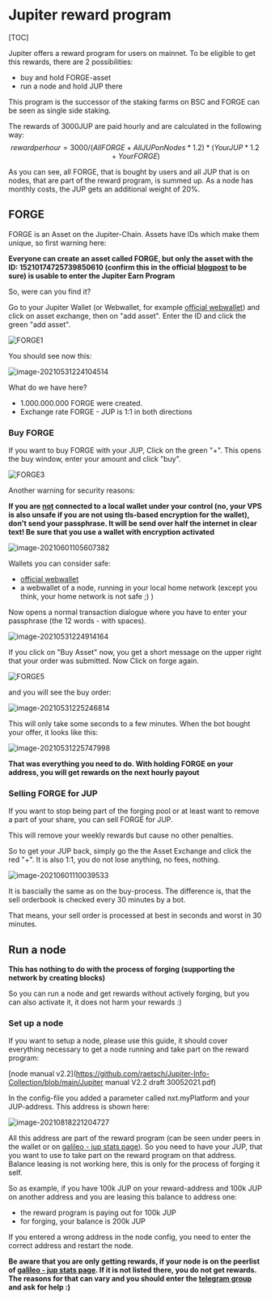 # Jupiter reward program

[TOC]

Jupiter offers a reward program for users on mainnet. To be eligible to get this rewards, there are 2 possibilities:

- buy and hold FORGE-asset
- run a node and hold JUP there

This program is the successor of the staking farms on BSC and FORGE can be seen as single side staking.

The rewards of 3000JUP are paid hourly and are calculated in the following way:
$$
reward per hour= 3000 /(All FORGE + All JUP on Nodes * 1.2) * (Your JUP * 1.2 + Your FORGE )
$$
 

As you can see, all FORGE, that is bought by users and all JUP that is on nodes, that are part of the reward program, is summed up. As a node has monthly costs, the JUP gets an additional weight of 20%. 



## FORGE

FORGE is an Asset on the Jupiter-Chain. Assets have IDs which make them unique, so first warning here:

**Everyone can create an asset called FORGE, but only the asset with the ID: 15210174725739850610 (confirm this in the official [blogpost](https://blog.gojupiter.tech/how-to-earn-on-jupiter-2108413fd0ad) to be sure) is usable to enter the Jupiter Earn Program**

So, were can you find it?

Go to your Jupiter Wallet (or Webwallet, for example [official webwallet](https://nodes.gojupiter.tech/index.html)) and click on asset exchange, then on "add asset". Enter the ID and click the green "add asset".

![FORGE1](pics/FORGE1.png)

You should see now this:

![image-20210531224104514](pics/FORGE2.png)

What do we have here?

- 1.000.000.000 FORGE were created. 
- Exchange rate FORGE - JUP is 1:1 in both directions



### Buy FORGE

If you want to buy FORGE with your JUP, Click on the green "+". This opens the buy window, enter your amount and click "buy".

![FORGE3](pics/FORGE3.png)

Another warning for security reasons:

**If you are <u>not</u> connected to a local wallet under your control (no, your VPS is also unsafe if you are not using tls-based encryption for the wallet), don't send your passphrase. It will be send over half the internet in clear text! Be sure that you use a wallet with encryption activated**

![image-20210601105607382](pics/FORGE8.png) 

Wallets you can consider safe:

- [official webwallet](https://nodes.gojupiter.tech/index.html)
- a webwallet of a node, running in your local home network (except you think, your home network is not safe ;) )





Now opens a normal transaction dialogue where you have to enter your passphrase (the 12 words - with spaces).

![image-20210531224914164](pics/FORGE4.png)

If you click on "Buy Asset" now, you get a short message on the upper right that your order was submitted. Now Click on forge again.

![FORGE5](pics/FORGE5.png)

 

and you will see the buy order:

![image-20210531225246814](pics/FORGE6.png)

This will only take some seconds to a few minutes. When the bot bought your offer, it looks like this:

![image-20210531225747998](pics/FORGE7.png)

**That was everything you need to do. With holding FORGE on your address, you will get rewards on the next hourly payout**



### Selling FORGE for JUP

If you want to stop being part of the forging pool or at least want to remove a part of your share, you can sell FORGE for JUP.

This will remove your weekly rewards but cause no other penalties.

So to get your JUP back, simply go the the Asset Exchange and click the red "+". It is also 1:1, you do not lose anything, no fees, nothing.

![image-20210601110039533](pics/FORGE9.png)

It is bascially the same as on the buy-process. The difference is, that the sell orderbook is checked every 30 minutes by a bot.

That means, your sell order is processed at best in seconds and worst in 30 minutes.



## Run a node 

**This has nothing to do with the process of forging (supporting the network by creating blocks)**

So you can run a node and get rewards without actively forging, but you can also activate it, it does not harm your rewards :)

### Set up a node

If you want to setup a node, please use this guide, it should cover everything necessary to get a node running and take part on the reward program:

[node manual v2.2](https://github.com/raetsch/Jupiter-Info-Collection/blob/main/Jupiter manual V2.2 draft 30052021.pdf)

In the config-file you added a parameter called nxt.myPlatform and your JUP-address. This address is shown here:

![image-20210818221204727](pics/image-20210818221204727.png)

All this address are part of the reward program (can be seen under peers in the wallet or on [galileo - jup stats page](https://stats.jup.io/peers)). So you need to have your JUP, that you want to use to take part on the reward program on that address. Balance leasing is not working here, this is only for the process of forging it self.

So as example, if you have 100k JUP on your reward-address and 100k JUP on another address and you are leasing this balance to address one:

- the reward program is paying out for 100k JUP
- for forging, your balance is 200k JUP

If you entered a wrong address in the node config, you need to enter the correct address and restart the node.

**Be aware that you are only getting rewards, if your node is on the peerlist of [galileo - jup stats page](https://stats.jup.io/peers). If it is not listed there, you do not get rewards. The reasons for that can vary and you should enter the [telegram group](https://t.me/jupiternodes) and ask for help :)**